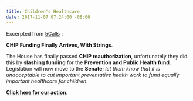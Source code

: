 ```yaml
---
title: Children's Healthcare
date: 2017-11-07 07:24:00 -08:00
---
```


Excerpted from [5Calls](https://5calls.org/) :

**CHIP Funding Finally Arrives, With Strings**.

The House has finally passed **CHIP reauthorization**, unfortunately they did this by **slashing funding** for the **Prevention and Public Health fund**. Legislation will now move to the **Senate**; *let them know that it is unacceptable to cut important preventative health work to fund equally important healthcare for children*.

[**Click here for our action**](https://5calls.org/issue/bipartisan-renewal-chip-funding?utm_source=5+Calls+Newsletter&utm_campaign=fe8f7b9be3-EMAIL_CAMPAIGN_2017_11_07&utm_medium=email&utm_term=0_624ef52208-fe8f7b9be3-22782827).